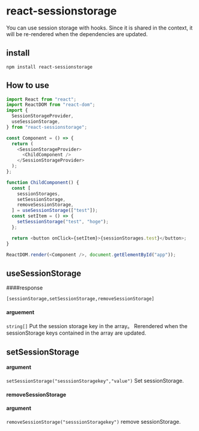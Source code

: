 # react-sessionstorage

You can use session storage with hooks. Since it is shared in the context, it will be re-rendered when the dependencies are updated.

## install
```
npm install react-sessionstorage
```

## How to use

```javascript
import React from "react";
import ReactDOM from "react-dom";
import {
  SessionStorageProvider,
  useSessionStorage,
} from "react-sessionstorage";

const Component = () => {
  return (
    <SessionStorageProvider>
      <ChildComponent />
    </SessionStorageProvider>
  );
};

function ChildComponent() {
  const [
    sessionStorages,
    setSessionStorage,
    removeSessionStorage,
  ] = useSessionStorage(["test"]);
  const setItem = () => {
    setSessionStorage("test", "hoge");
  };

  return <button onClick={setItem}>{sessionStorages.test}</button>;
}

ReactDOM.render(<Component />, document.getElementById("app"));
```

## useSessionStorage
####response
```
[sessionStorage,setSessionStorage,removeSessionStorage]
```
#### arguement
`string[]`
Put the session storage key in the array。
Rerendered when the sessionStorage keys contained in the array are updated.

## setSessionStorage
#### argument
`setSessionStorage("sesssionStoragekey","value")`
Set sessionStorage.

#### removeSessionStorage
#### argument
`removeSessionStorage("sesssionStoragekey")`
remove sessionStorage.


